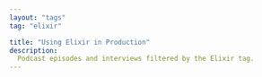 ```yaml
---
layout: "tags"
tag: "elixir"

title: "Using Elixir in Production"
description:
  Podcast episodes and interviews filtered by the Elixir tag.
---
```


